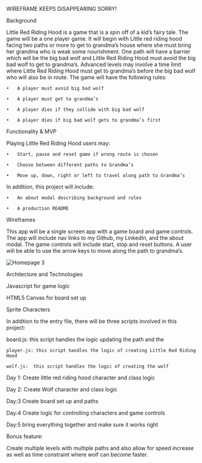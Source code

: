 WIREFRAME KEEPS DISAPPEARING SORRY!

Background


Little Red Riding Hood is a game that is a spin off of a kid’s fairy tale.  The game will be a one player game.  It will begin with Little red riding hood facing two paths or more to get to grandma’s house where she must bring her grandma who is weak some nourishment.  One path will have a barrier which will be the big bad wolf and Little Red Riding Hood must avoid the big bad wolf to get to grandma’s.  Advanced levels may involve a time limit where Little Red Riding Hood must get to grandma’s before the big bad wolf who will also be in route.  The game will have the following rules:


	•	A player must avoid big bad wolf

	•	A player must get to grandma’s

	•	A player dies if they collide with big bad wolf

	•	A player dies if big bad wolf gets to grandma’s first




Functionality & MVP

 Playing Little Red Riding Hood users may:

	•	Start, pause and reset game if wrong route is chosen

	•	Choose between different paths to Grandma’s 

	•	Move up, down, right or left to travel along path to Grandma’s



In addition, this project will include:

	•	An about modal describing background and rules

	•	A production README


Wireframes

This app will be a single screen app with a game board  and game controls.  The app  will include nav links to my Github, my LinkedIn, and the about modal. 
 The game controls will include start, stop and reset buttons.  A user will be able to use the arrow keys to move along the path to grandma’s.  

  
  
  ![Homepage 3](https://user-images.githubusercontent.com/67871528/101362066-a245b480-386d-11eb-94c1-67985d32824e.png)

  
  
    
    
  
  
  
 
 
 
















Architecture and Technologies

Javascript for game logic

HTML5 Canvas for board set up

Sprite Characters 


In addition to the entry file, there will be three scripts involved in this project:

  board.js: this script handles the logic updating the path and the 

    player.js: this script handles the logic of creating Little Red Riding Hood  

    wolf.js:  this script handles the logic of creating the wolf



Day 1:  Create little red riding hood character and class logic

Day 2: Create Wolf character and class logic

Day:3 Create board set up and paths

Day:4 Create logic for controlling characters and game controls

Day:5 bring everything together and make sure it works right



Bonus feature:


Create multiple levels with multiple paths and also allow for speed increase as well as time constraint where wolf can become faster.

